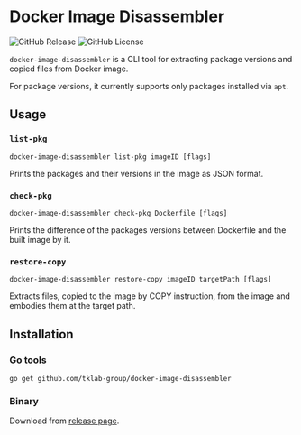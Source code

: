 # Docker Image Disassembler

![GitHub Release](https://img.shields.io/github/v/release/tklab-group/docker-image-disassembler)
![GitHub License](https://img.shields.io/github/license/tklab-group/docker-image-disassembler)


`docker-image-disassembler` is a CLI tool for extracting package versions and copied files from Docker image.

For package versions, it currently supports only packages installed via `apt`.

## Usage

### `list-pkg`
```shell
docker-image-disassembler list-pkg imageID [flags]
```

Prints the packages and their versions in the image as JSON format.

### `check-pkg`
```shell
docker-image-disassembler check-pkg Dockerfile [flags]
```

Prints the difference of the packages versions between Dockerfile and the built image by it.

### `restore-copy`
```shell
docker-image-disassembler restore-copy imageID targetPath [flags]
```

Extracts files, copied to the image by COPY instruction, from the image and embodies them at the target path.

## Installation

### Go tools

```shell
go get github.com/tklab-group/docker-image-disassembler
```

### Binary

Download from [release page](https://github.com/tklab-group/docker-image-disassembler/releases/latest).
